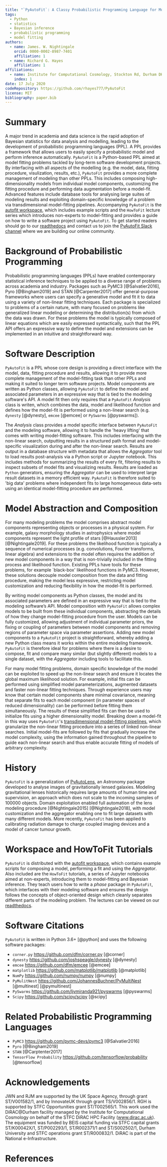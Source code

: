 ```yaml
---
title: "`PyAutoFit`: A Classy Probabilistic Programming Language for Model Composition and Fitting"
tags:
  - Python
  - statistics
  - Bayesian inference
  - probabilistic programming
  - model fitting
authors:
  - name: James. W. Nightingale
    orcid: 0000-0002-8987-7401
    affiliation: 1
  - name: Richard G. Hayes
    affiliation: 1
affiliations:
  - name: Institute for Computational Cosmology, Stockton Rd, Durham DH1 3LE
    index: 1
date: 17 July 2020
codeRepository: https://github.com/rhayes777/PyAutoFit
license: MIT
bibliography: paper.bib
---
```


# Summary

A major trend in academia and data science is the rapid adoption of Bayesian statistics for data analysis and modelling, leading to the development of probabilistic programming languages (PPL). A PPL provides a framework that allows users to easily specify a probabilistic model and perform inference automatically. `PyAutoFit` is a Python-based PPL aimed at model fitting problems tackled by long-term software development projects. By interfacing with all aspects of the modelling (e.g. the model, data, fitting procedure, visulization, results, etc.), `PyAutoFit` provides a more complete management of modeling than other PPLs. This includes composing high-dimensionality models from individual model components, customizing the fitting procedure and performing data augmentation before a model-fit. Advanced features include database tools for analysing large suites of modeling results and exploiting domain-specific knowledge of a problem via transdimensional model-fitting pipelines. Accompanying `PyAutoFit` is the [autofit workspace](https://github.com/Jammy2211/autofit_workspace), which includes example scripts and the `HowToFit` lecture series which introduces non-experts to model-fitting and provides a guide on how to write a software project using `PyAutoFit`. To get started readers should go to our [readthedocs](https://pyautofit.readthedocs.io/en/latest/) and contact us to join the [PyAutoFit Slack channel](https://pyautofit.slack.com/) where we are building our online community.

# Background of Probabilistic Programming

Probabilistic programming languages (PPLs) have enabled contemporary statistical inference techniques to be applied to a diverse range of problems across academia and industry. Packages such as PyMC3 [@Salvatier2016], Pyro [@Bingham2019] and STAN [@Carpenter2017] offer general-purpose frameworks where users can specify a generative model and fit it to data using a variety of non-linear fitting techniques. Each package is specialized to problems of a certain nature, with many focused on problems like generalized linear modeling or determining the distribution(s) from which the data was drawn. For these problems the model is typically composed of linear equations which are easily expressed syntactically, such that the PPL API offers an expressive way to define the model and extensions can be implemented in an intuitive and straightforward way.

# Software Description

`PyAutoFit` is a PPL whose core design is providing a direct interface with the model, data, fitting procedure and results, allowing it to provide more complete management of the model-fitting task than other PPLs and making it suited to longer term software projects. Model components are written as Python classes, allowing `PyAutoFit` to define the model and associated parameters in an expressive way that is tied to the modeling software's API. A model fit then only requires that a `PyAutoFit` _Analysis_ class is writen, which combines the data, model and likelihood function and defines how the model-fit is performed using a non-linear search (e.g. `dynesty` [@dynesty], `emcee` [@emcee] or `PySwarms` [@pyswarms]). 

The _Analysis_ class provides a model specific interface between `PyAutoFit` and the modeling software, allowing it to handle the 'heavy lifting' that comes with writing model-fitting software. This includes interfacing with the non-linear search, outputting results in a structured path format and model-specific visualization during and after the non-linear search. Results are output in a database structure with metadata that allows the _Aggregator_ tool to load results post-analysis via a Python script or Jupyter notebook. This includes methods for summarizing the results of every fit, filtering results to inspect subsets of model fits and visualizing results. Results are loaded as `Python` generators, ensuring the _Aggregator_ can be used to interpret large result datasets in a memory efficient way. `PyAutoFit` is therefore suited to 'big data' problems where independent fits to large homogeneous data-sets using an identical model-fitting procedure are performed. 

# Model Abstraction and Composition

For many modeling problems the model comprises abstract model components representing objects or processes in a physical system. For example, galaxy morphology studies in astrophysics where model components represent the light profile of stars [@Haussler2013] [@Nightingale2019]. For these problems the likelihood function is typically a sequence of numerical processes (e.g. convolutions, Fourier transforms, linear algebra) and extensions to the model often requires the addition of new model components in a way that is non-trivially included in the fitting process and likelihood function. Existing PPLs have tools for these problems, for example `black-box' likelihood functions in PyMC3. However, these solutions decouple model composition from the data and fitting procedure, making the model less expressive, restricting model customization and reducing flexibility in how the model-fit is performed.

By writing model components as Python classes, the model and its associated parameters are defined in an expressive way that is tied to the modeling software’s API. Model composition with `PyAutoFit` allows complex models to be built from these individual components, abstracting the details of how they change model-fitting procedure from the user. Models can be fully customized, allowing adjustment of individual parameter priors, the fixing or coupling of parameters between model components and removing regions of parameter space via parameter assertions. Adding new model components to a `PyAutoFit` project is straightforward, whereby adding a new Python class means it works within the entire modeling framework. `PyAutoFit` is therefore ideal for problems where there is a desire to compose, fit and compare many similar (but slightly different) models to a single dataset, with the _Aggregator_ including tools to facilitate this. 

For many model fitting problems, domain specific knowledge of the model can be exploited to speed up the non-linear search and ensure it locates the global maximum likelihood solution. For example, initial fits can be performed using simplified model parameterizations, augmented datasets and faster non-linear fitting techniques. Through experience users may know that certain model components share minimal covariance, meaning that separate fits to each model component (in parameter spaces of reduced dimensionality) can be performed before fitting them simultaneously. The results of these simplified fits can then be used to initialize fits using a higher dimensionality model. Breaking down a model-fit in this way uses `PyAutoFit`'s [transdimensional model-fitting pipelines](https://pyautofit.readthedocs.io/en/latest/advanced/pipelines.html), which granularize the non-linear fitting procedure into a series of linked non-linear searches. Initial model-fits are followed by fits that gradually increase the model complexity, using the information gained throughout the pipeline to guide each non-linear search and thus enable accurate fitting of models of arbitrary complexity.

# History

`PyAutoFit` is a generalization of [PyAutoLens](https://github.com/Jammy2211/PyAutoLens), an Astronomy package developed to analyse images of gravitationally lensed galaxies. Modeling gravitational lenses historically requires large amounts of human time and supervision, an approach which does not scale to the incoming samples of $100000$ objects. Domain exploitation enabled full automation of the lens modeling procedure [@Nightingale2015] [@Nightingale2018], with model customization and the aggregator enabling one to fit large datasets with many different models. More recently, `PyAutoFit` has been applied to calibrating radiation damage to charge coupled imaging devices and a model of cancer tumour growth.  
 
# Workspace and HowToFit Tutorials

`PyAutoFit` is distributed with the [autofit workspace](https://github.com/Jammy2211/autofit_workspace), which contains example scripts for composing a model, performing a fit and using the _Aggregator_. Also included are the `HowToFit` tutorials, a series of Jupyter notebooks aimed at non-experts, introducing them to model-fitting and Bayesian inference. They teach users how to write a _phase_ package in `PyAutoFit`, which interfaces with their modeling software and ensures the design follows the concepts of object-oriented design which cleanly separates different parts of the modeling problem. The lectures can be viewed on our [readthedocs](https://pyautofit.readthedocs.io/en/latest/howtofit/howtofit.html).

# Software Citations

`PyAutoFit` is written in Python 3.6+ [@python] and uses the following software packages:

- `corner.py` https://github.com/dfm/corner.py [@corner]
- `dynesty` https://github.com/joshspeagle/dynesty [@dynesty]
- `emcee` https://github.com/dfm/emcee [@emcee]
- `matplotlib` https://github.com/matplotlib/matplotlib [@matplotlib]
- `NumPy` https://github.com/numpy/numpy [@numpy]
- `PyMulitNest` https://github.com/JohannesBuchner/PyMultiNest [@multinest] [@pymultinest]
- `PySwarms` https://github.com/ljvmiranda921/pyswarms [@pyswarms]
- `Scipy` https://github.com/scipy/scipy [@scipy]

# Related Probabilistic Programming Languages

- `PyMC3` https://github.com/pymc-devs/pymc3 [@Salvatier2016]
- `Pyro` [@Bingham2019]
- `STAN` [@Carptenter2017]
- `TensorFlow Probability` https://github.com/tensorflow/probability [@tensorflow]

# Acknowledgements

JWN and RJM are supported by the UK Space Agency, through grant ST/V001582/1, and by InnovateUK through grant TS/V002856/1. RGH is supported by STFC Opportunities grant ST/T002565/1.
This work used the DiRAC@Durham facility managed by the Institute for Computational Cosmology on behalf of the STFC DiRAC HPC Facility (www.dirac.ac.uk). The equipment was funded by BEIS capital funding via STFC capital grants ST/K00042X/1, ST/P002293/1, ST/R002371/1 and ST/S002502/1, Durham University and STFC operations grant ST/R000832/1. DiRAC is part of the National e-Infrastructure.

# References
